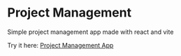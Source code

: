 # Project Management

Simple project management app made with react and vite

Try it here: [Project Management App](/https://project-management-git-main-bogdanmoales-projects.vercel.app/)
